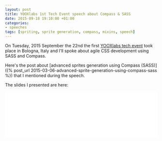 ```yaml
---
layout: post
title: YOOXlabs 1st Tech Event speech about Compass & SASS
date: 2015-09-18 19:10:00 +01:00
categories:
- speeches
tags: [spriting, sprite generation, compass, mixins, speech]
---
```

On Tuesday, 2015 September the 22nd the first [YOOXlabs tech event](http://techevents.yooxlabs.com/) took place in Bologna, Italy and I'll spoke about agile CSS development using SASS and Compass.

Here's the post about [advanced sprites generation using Compass (SASS)]({% post_url 2015-03-06-advanced-sprite-generation-using-compass-sass %}) that I mentioned during the speech.

The slides I presented are here:

<iframe id="ssFrame" src="//www.slideshare.net/slideshow/embed_code/key/eafyNH0qQ9zBfz" width="100%" frameborder="0" marginwidth="0" marginheight="0" scrolling="no"></iframe>
